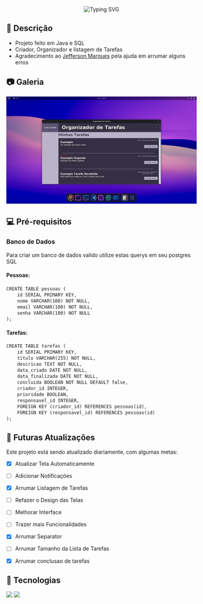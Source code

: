 <p align="center">
<img src="https://readme-typing-svg.demolab.com?font=&weight=600&size=26&pause=1000&color=DDDDDD&background=FFFFFF00&center=true&vCenter=true&random=false&width=550&height=75&lines=Gerenciador+de+Tarefas" alt="Typing SVG" /></a>
</p>

## 📖 Descrição
* Projeto feito em Java e SQL
* Criador, Organizador e listagem de Tarefas
* Agradecimento ao [Jefferson Marques](https://github.com/JheffersonMarques) pela ajuda em arrumar alguns erros

## 📷 Galeria
![img.png](img.png)

## 💻 Pré-requisitos
### Banco de Dados
Para criar um banco de dados valido utilize estas querys em seu postgres SQL

#### Pessoas:

```
CREATE TABLE pessoas (
    id SERIAL PRIMARY KEY,
    nome VARCHAR(100) NOT NULL,
    email VARCHAR(100) NOT NULL,
    senha VARCHAR(100) NOT NULL
);
```
#### Tarefas:
```
CREATE TABLE tarefas (
    id SERIAL PRIMARY KEY,
    titulo VARCHAR(255) NOT NULL,
    descricao TEXT NOT NULL,
    data_criado DATE NOT NULL,
    data_finalizada DATE NOT NULL,
    concluida BOOLEAN NOT NULL DEFAULT false,
    criador_id INTEGER,
    prioridade BOOLEAN,
    responsavel_id INTEGER,
    FOREIGN KEY (criador_id) REFERENCES pessoas(id),
    FOREIGN KEY (responsavel_id) REFERENCES pessoas(id)
);
```

## 🚀 Futuras Atualizações

Este projeto está sendo atualizado diariamente, com algumas metas:

- [x] Atualizar Tela Automaticamente
- [ ] Adicionar Notificações
- [x] Arrumar Listagem de Tarefas
- [ ] Refazer o Design das Telas
- [ ] Melhorar Interface
- [ ] Trazer mais Funcionalidades
- [x] Arrumar Separator
- [ ] Arrumar Tamanho da Lista de Tarefas
- [x] Arrumar conclusao de tarefas


## 🤖 Tecnologias

<img src="https://img.shields.io/badge/PostgreSQL-316192?style=for-the-badge&logo=postgresql&logoColor=white"> <img src="https://img.shields.io/badge/java-%23ED8B00.svg?style=for-the-badge&logo=openjdk&logoColor=white">
